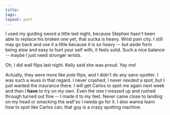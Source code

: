 ```yaml
---
title: 
tags: 
layout: post
---
```

I used my guiding sword a little last night, because Stephan hasn't been able to replace his broken one yet, that sucka is heavy.  Wrist pain city.  I still may go back and use it a little because it is so heavy -- but aside form being slow and easy to hurt your self with, it feels solid.  Such a nice balance -- maybe I just need stronger wrists. 



Oh, I did wall flips last night.  Kelly said she was proud.  Yay me!



Actually, they were more like pole flips, and I didn't do any sans-spotter.  I was such a wuss in that regard.  I never crashed, I never _needed_ a spot, but I just wanted the insurance there. I will get Carlos to spot me again next week and then I **have** to try on my own.  Even the one I messed up and rushed through turned out fine -- I made it to my feet.  Never came close to landing on my head or smacking the wall'so I needa go for it.  I also wanna learn how to spot like Carlos can, that guy is a crazy spotting machine. 
